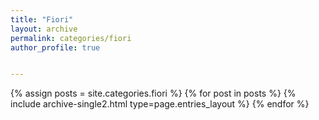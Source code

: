 ```yaml
---
title: "Fiori"
layout: archive
permalink: categories/fiori
author_profile: true


---
```

{% assign posts = site.categories.fiori %}
{% for post in posts %} {% include archive-single2.html type=page.entries_layout %} {% endfor %}
